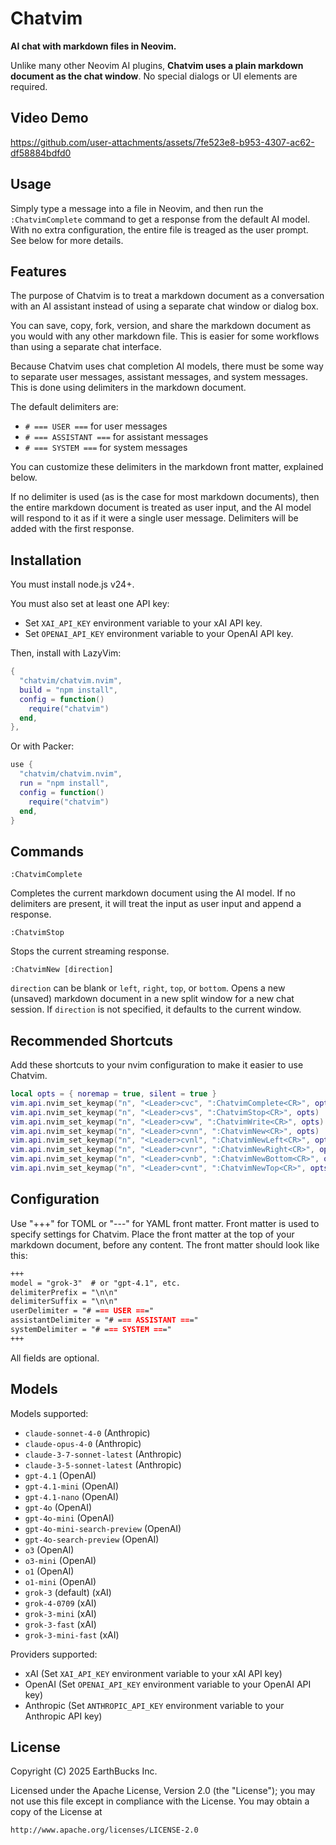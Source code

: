 # Chatvim

**AI chat with markdown files in Neovim.**

Unlike many other Neovim AI plugins, **Chatvim uses a plain markdown document as
the chat window**. No special dialogs or UI elements are required.

## Video Demo

https://github.com/user-attachments/assets/7fe523e8-b953-4307-ac62-df58884bdfd0

## Usage

Simply type a message into a file in Neovim, and then run the `:ChatvimComplete`
command to get a response from the default AI model. With no extra
configuration, the entire file is treaged as the user prompt. See below for more
details.

## Features

The purpose of Chatvim is to treat a markdown document as a conversation with an
AI assistant instead of using a separate chat window or dialog box.

You can save, copy, fork, version, and share the markdown document as you would
with any other markdown file. This is easier for some workflows than using a
separate chat interface.

Because Chatvim uses chat completion AI models, there must be some way to
separate user messages, assistant messages, and system messages. This is done
using delimiters in the markdown document.

The default delimiters are:

- `# === USER ===` for user messages
- `# === ASSISTANT ===` for assistant messages
- `# === SYSTEM ===` for system messages

You can customize these delimiters in the markdown front matter, explained
below.

If no delimiter is used (as is the case for most markdown documents), then the
entire markdown document is treated as user input, and the AI model will respond
to it as if it were a single user message. Delimiters will be added with the
first response.

## Installation

You must install node.js v24+.

You must also set at least one API key:

- Set `XAI_API_KEY` environment variable to your xAI API key.
- Set `OPENAI_API_KEY` environment variable to your OpenAI API key.

Then, install with LazyVim:

```lua
{
  "chatvim/chatvim.nvim",
  build = "npm install",
  config = function()
    require("chatvim")
  end,
},
```

Or with Packer:

```lua
use {
  "chatvim/chatvim.nvim",
  run = "npm install",
  config = function()
    require("chatvim")
  end,
}
```

## Commands

```vim
:ChatvimComplete
```

Completes the current markdown document using the AI model. If no delimiters are
present, it will treat the input as user input and append a response.

```vim
:ChatvimStop
```

Stops the current streaming response.

```vim
:ChatvimNew [direction]
```

`direction` can be blank or `left`, `right`, `top`, or `bottom`. Opens a new
(unsaved) markdown document in a new split window for a new chat session. If
`direction` is not specified, it defaults to the current window.

## Recommended Shortcuts

Add these shortcuts to your nvim configuration to make it easier to use Chatvim.

```lua
local opts = { noremap = true, silent = true }
vim.api.nvim_set_keymap("n", "<Leader>cvc", ":ChatvimComplete<CR>", opts)
vim.api.nvim_set_keymap("n", "<Leader>cvs", ":ChatvimStop<CR>", opts)
vim.api.nvim_set_keymap("n", "<Leader>cvw", ":ChatvimWrite<CR>", opts)
vim.api.nvim_set_keymap("n", "<Leader>cvnn", ":ChatvimNew<CR>", opts)
vim.api.nvim_set_keymap("n", "<Leader>cvnl", ":ChatvimNewLeft<CR>", opts)
vim.api.nvim_set_keymap("n", "<Leader>cvnr", ":ChatvimNewRight<CR>", opts)
vim.api.nvim_set_keymap("n", "<Leader>cvnb", ":ChatvimNewBottom<CR>", opts)
vim.api.nvim_set_keymap("n", "<Leader>cvnt", ":ChatvimNewTop<CR>", opts)
```

## Configuration

Use "+++" for TOML or "---" for YAML front matter. Front matter is used to
specify settings for Chatvim. Place the front matter at the top of your markdown
document, before any content. The front matter should look like this:

```markdown
+++
model = "grok-3"  # or "gpt-4.1", etc.
delimiterPrefix = "\n\n"
delimiterSuffix = "\n\n"
userDelimiter = "# === USER ==="
assistantDelimiter = "# === ASSISTANT ==="
systemDelimiter = "# === SYSTEM ==="
+++
```

All fields are optional.

## Models

Models supported:

- `claude-sonnet-4-0` (Anthropic)
- `claude-opus-4-0` (Anthropic)
- `claude-3-7-sonnet-latest` (Anthropic)
- `claude-3-5-sonnet-latest` (Anthropic)
- `gpt-4.1` (OpenAI)
- `gpt-4.1-mini` (OpenAI)
- `gpt-4.1-nano` (OpenAI)
- `gpt-4o` (OpenAI)
- `gpt-4o-mini` (OpenAI)
- `gpt-4o-mini-search-preview` (OpenAI)
- `gpt-4o-search-preview` (OpenAI)
- `o3` (OpenAI)
- `o3-mini` (OpenAI)
- `o1` (OpenAI)
- `o1-mini` (OpenAI)
- `grok-3` (default) (xAI)
- `grok-4-0709` (xAI)
- `grok-3-mini` (xAI)
- `grok-3-fast` (xAI)
- `grok-3-mini-fast` (xAI)

Providers supported:

- xAI (Set `XAI_API_KEY` environment variable to your xAI API key)
- OpenAI (Set `OPENAI_API_KEY` environment variable to your OpenAI API key)
- Anthropic (Set `ANTHROPIC_API_KEY` environment variable to your Anthropic API
  key)

## License

Copyright (C) 2025 EarthBucks Inc.

Licensed under the Apache License, Version 2.0 (the "License"); you may not use
this file except in compliance with the License. You may obtain a copy of the
License at

    http://www.apache.org/licenses/LICENSE-2.0
